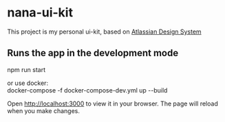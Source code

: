 # nana-ui-kit

This project is my personal ui-kit, based on [Atlassian Design System](https://atlassian.design/)

## Runs the app in the development mode
npm run start


or use docker:\
docker-compose -f docker-compose-dev.yml up --build

Open [http://localhost:3000](http://localhost:3000) to view it in your browser.
The page will reload when you make changes.
